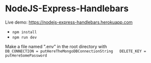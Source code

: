 # NodeJS-Express-Handlebars
Live demo: https://nodejs-express-handlebars.herokuapp.com

- `npm install`
- `npm run dev`

Make a file named ".env" in the root directory with  
`DB_CONNECTION = putHereTheMongoDBConnectionString  
DELETE_KEY =  putHereSomePassword`
